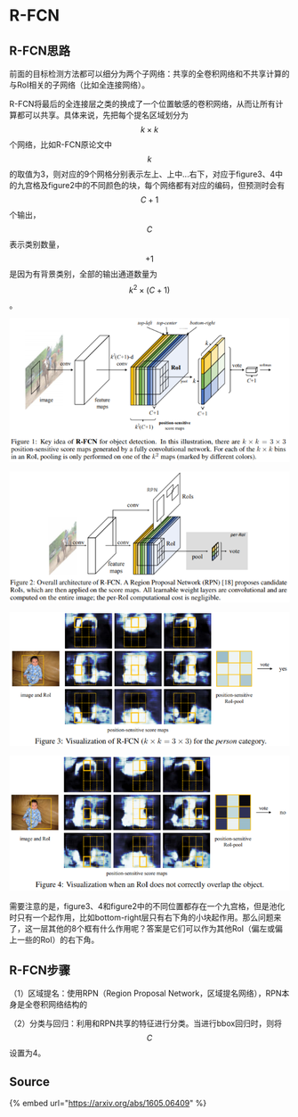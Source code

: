 # R-FCN

## R-FCN思路

前面的目标检测方法都可以细分为两个子网络：共享的全卷积网络和不共享计算的与RoI相关的子网络（比如全连接网络）。

R-FCN将最后的全连接层之类的换成了一个位置敏感的卷积网络，从而让所有计算都可以共享。具体来说，先把每个提名区域划分为 $$k\times k$$ 个网络，比如R-FCN原论文中 $$k$$ 的取值为3，则对应的9个网格分别表示左上、上中...右下，对应于figure3、4中的九宫格及figure2中的不同颜色的块，每个网络都有对应的编码，但预测时会有 $$C+1$$ 个输出， $$C$$ 表示类别数量， $$+1$$ 是因为有背景类别，全部的输出通道数量为 $$k^2\times(C+1)$$ 。

![](../../../../.gitbook/assets/timline-jie-tu-20190118112808.png)

![](../../../../.gitbook/assets/timline-jie-tu-20190118112857.png)

![](../../../../.gitbook/assets/timline-jie-tu-20190118114208.png)

![](../../../../.gitbook/assets/timline-jie-tu-20190118114228.png)

需要注意的是，figure3、4和figure2中的不同位置都存在一个九宫格，但是池化时只有一个起作用，比如bottom-right层只有右下角的小块起作用。那么问题来了，这一层其他的8个框有什么作用呢？答案是它们可以作为其他RoI（偏左或偏上一些的RoI）的右下角。

## R-FCN步骤

（1）区域提名：使用RPN（Region Proposal Network，区域提名网络），RPN本身是全卷积网络结构的

（2）分类与回归：利用和RPN共享的特征进行分类。当进行bbox回归时，则将 $$C$$ 设置为4。

## Source

{% embed url="https://arxiv.org/abs/1605.06409" %}



